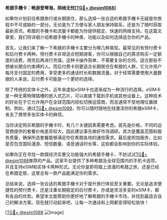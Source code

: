 **希腊手機卡：畅游爱琴海，网络无忧[[TG💪+ @esim1088](https://t.me/s/esim1088)]**

如果你计划前往希腊旅行或长期居住，那么选择一张合适的希腊手機卡无疑是你旅程中不可或缺的一部分。无论是为了方便与家人朋友保持联系，还是为了随时获取最新资讯，希腊的手機卡和流量卡都能为你提供稳定、快速的网络支持。在这篇文章里，我们将详细介绍希腊手機卡的种类、功能以及如何选择适合你的产品。

首先，让我们来了解一下希腊的手機卡主要分为哪几种类型。最常见的有预付费卡和后付费卡两种。预付费卡非常适合短期游客，你可以根据自己的需求购买一定额度的话费，用完后再进行充值。这种卡操作简单，不需要复杂的合同，适合那些不想被长期合约束缚的人。而后付费卡则更适合长期居住在希腊的人群，它允许用户每月支付固定的费用，享受更多的通话时长和数据流量。对于经常需要使用大量数据的人来说，后付费卡可能是一个更好的选择。

除了传统的实体卡之外，近年来虚拟eSIM卡也逐渐成为一种流行的选择。eSIM卡是一种无需物理插槽的嵌入式芯片，可以直接下载到手机或其他设备上。这种技术的好处在于它允许用户在全球范围内轻松切换运营商，而且通常不受地理位置限制。例如，通过[TG💪+ @esim1088](https://t.me/s/esim1088)，你可以随时随地在线激活你的希腊eSIM卡，省去了携带多张实体卡的麻烦。

当你决定购买希腊的手機卡时，有几个关键因素需要考虑。首先是价格，不同的运营商提供的套餐价格差异较大，因此建议事先做好市场调研。其次是覆盖范围和服务质量，确保所选套餐能够满足你在希腊各地的通信需求。最后是附加服务，比如是否包含国际漫游、短信数量、语音通话时长等，这些都会影响到你的实际体验。

如果你正在寻找一款既经济实惠又功能强大的希腊手機卡，不妨试试[TG💪+ @esim1088](https://t.me/s/esim1088)推荐的产品。这家平台提供了多种希腊及全球范围内的手机卡选项，并且支持eSIM和实体卡两种形式。无论你是即将踏上浪漫的希腊之旅，还是已经在希腊定居，这里总有一款产品能满足你的需求。

总结来说，选择一张合适的希腊手機卡对于提升旅行体验至关重要。无论是追求便捷性的预付费卡，还是注重长期稳定的后付费卡，亦或是灵活多变的eSIM卡，都有各自的优势。希望本文能帮助你更好地了解希腊的手機卡市场，并找到最适合自己的解决方案。现在就行动起来吧，让每一次通话和上网都变得轻松愉快！

[[TG💪+ @esim1088](https://t.me/s/esim1088) ![Image](https://i.postimg.cc/4NQfJmqS/Snipaste-2025-05-13-00-14-12.png)]